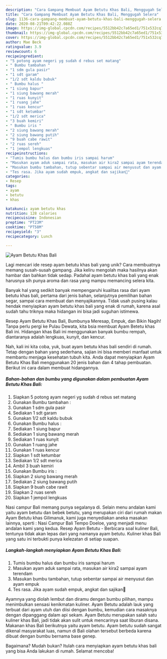 ```yaml
---
description: "Cara Gampang Membuat Ayam Betutu Khas Bali, Menggugah Selera"
title: "Cara Gampang Membuat Ayam Betutu Khas Bali, Menggugah Selera"
slug: 1136-cara-gampang-membuat-ayam-betutu-khas-bali-menggugah-selera
date: 2020-08-21T09:42:22.088Z
image: https://img-global.cpcdn.com/recipes/5512bb42c7a65ed1/751x532cq70/ayam-betutu-khas-bali-foto-resep-utama.jpg
thumbnail: https://img-global.cpcdn.com/recipes/5512bb42c7a65ed1/751x532cq70/ayam-betutu-khas-bali-foto-resep-utama.jpg
cover: https://img-global.cpcdn.com/recipes/5512bb42c7a65ed1/751x532cq70/ayam-betutu-khas-bali-foto-resep-utama.jpg
author: Mae Beck
ratingvalue: 3.9
reviewcount: 6
recipeingredient:
- "5 potong ayam negeri yg sudah d rebus set matang"
- " Bumbu tambahan "
- "1 sdm gula pasir"
- "1 sdt garam"
- "1/2 sdt kaldu bubuk"
- " Bumbu halus "
- "1 siung bapur"
- "1 siung bawang merah"
- "1 ruas kunyit"
- "1 ruang jahe"
- "1 ruas kencur"
- "1 sdt ketumbar"
- "1/2 sdt merica"
- "3 buah kemiri"
- " Bumbu iris "
- "2 siung bawang merah"
- "2 siung bawang putih"
- "9 buah cabe rawit"
- "2 ruas sereh"
- "1 jempol lengkuas"
recipeinstructions:
- "Tumis bumbu halus dan bumbu iris sampai harum"
- "Masukan ayam aduk sampai rata, masukan air kira2 sampai ayam terendam"
- "Masukan bumbu tambahan, tutup sebentar sampai air menyusut dan ayam empuk"
- "Tes rasa. Jika ayam sudah empuk, angkat dan sajikan🥰"
categories:
- Resep
tags:
- ayam
- betutu
- khas

katakunci: ayam betutu khas 
nutrition: 128 calories
recipecuisine: Indonesian
preptime: "PT23M"
cooktime: "PT58M"
recipeyield: "3"
recipecategory: Lunch

---
```



![Ayam Betutu Khas Bali](https://img-global.cpcdn.com/recipes/5512bb42c7a65ed1/751x532cq70/ayam-betutu-khas-bali-foto-resep-utama.jpg)

Lagi mencari ide resep ayam betutu khas bali yang unik? Cara membuatnya memang susah-susah gampang. Jika keliru mengolah maka hasilnya akan hambar dan bahkan tidak sedap. Padahal ayam betutu khas bali yang enak harusnya sih punya aroma dan rasa yang mampu memancing selera kita.

Banyak hal yang sedikit banyak mempengaruhi kualitas rasa dari ayam betutu khas bali, pertama dari jenis bahan, selanjutnya pemilihan bahan segar, sampai cara membuat dan menyajikannya. Tidak usah pusing kalau hendak menyiapkan ayam betutu khas bali yang enak di rumah, karena asal sudah tahu triknya maka hidangan ini bisa jadi suguhan istimewa.

Resep Ayam Betutu Khas Bali, Bumbunya Meresap, Empuk, dan Bikin Nagih! Tanpa perlu pergi ke Pulau Dewata, kita bsia membuat Ayam Betetu khas Bali ini. Hidangan khas Bali ini menggunakan banyak bumbu rempah, diantaranya adalah lengkuas, kunyit, dan kencur.


Nah, kali ini kita coba, yuk, buat ayam betutu khas bali sendiri di rumah. Tetap dengan bahan yang sederhana, sajian ini bisa memberi manfaat untuk membantu menjaga kesehatan tubuh kita. Anda dapat menyiapkan Ayam Betutu Khas Bali menggunakan 20 jenis bahan dan 4 tahap pembuatan. Berikut ini cara dalam membuat hidangannya.

<!--inarticleads1-->

##### Bahan-bahan dan bumbu yang digunakan dalam pembuatan Ayam Betutu Khas Bali:

1. Siapkan 5 potong ayam negeri yg sudah d rebus set matang
1. Gunakan  Bumbu tambahan :
1. Gunakan 1 sdm gula pasir
1. Sediakan 1 sdt garam
1. Gunakan 1/2 sdt kaldu bubuk
1. Gunakan  Bumbu halus :
1. Sediakan 1 siung bapur
1. Sediakan 1 siung bawang merah
1. Sediakan 1 ruas kunyit
1. Gunakan 1 ruang jahe
1. Gunakan 1 ruas kencur
1. Siapkan 1 sdt ketumbar
1. Sediakan 1/2 sdt merica
1. Ambil 3 buah kemiri
1. Gunakan  Bumbu iris :
1. Siapkan 2 siung bawang merah
1. Sediakan 2 siung bawang putih
1. Siapkan 9 buah cabe rawit
1. Siapkan 2 ruas sereh
1. Siapkan 1 jempol lengkuas


Nasi campur Bali memang punya segalanya di. Selain menu andalan kami yaitu ayam betutu dan bebek betutu, yang merupakan ciri dari rumah makan Ayam Betutu khas Gilimanuk, kami juga menyediakan aneka masakan lainnya, sperti : Nasi Campur Bali Tempo Doeloe, yang menjadi menu andalan kami yang kedua. Resep Ayam Betutu - Berbicara soal kuliner Bali, tentunya tidak akan lepas dari yang namanya ayam betutu. Kuliner khas Bali yang satu ini terbukti punya kelezatan di setiap suapan. 

<!--inarticleads2-->

##### Langkah-langkah menyiapkan Ayam Betutu Khas Bali:

1. Tumis bumbu halus dan bumbu iris sampai harum
1. Masukan ayam aduk sampai rata, masukan air kira2 sampai ayam terendam
1. Masukan bumbu tambahan, tutup sebentar sampai air menyusut dan ayam empuk
1. Tes rasa. Jika ayam sudah empuk, angkat dan sajikan🥰


Ayamnya yang diolah lembut dan diramu dengan bumbu pilihan, mampu menimbulkan sensasi kenikmatan kuliner. Ayam Betutu adalah lauk yang terbuat dari ayam utuh dan diisi dengan bumbu, kemudian cara masaknya dengan dipanggang dalam api sekam. Ayam Betutu merupakan salah satu kuliner khas Bali, jadi tidak akan sulit untuk mencarinya saat liburan disana. Makanan khas Bali berikutnya yaitu ayam betutu. Ayam betutu sudah sangat dikenal masyarakat luas, namun di Bali olahan tersebut berbeda karena dibuat dengan bumbu bernama base genep. 

Bagaimana? Mudah bukan? Itulah cara menyiapkan ayam betutu khas bali yang bisa Anda lakukan di rumah. Selamat mencoba!
